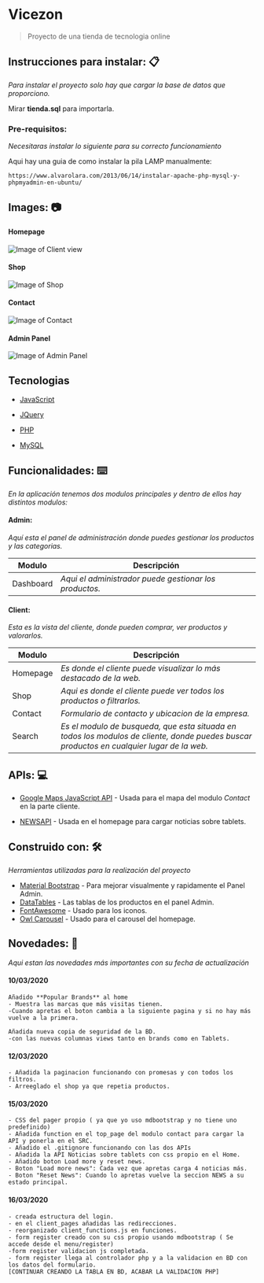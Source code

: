 # Vicezon

> Proyecto de una tienda de tecnologia online

## Instrucciones para instalar: 📋

_Para instalar el proyecto solo hay que cargar la base de datos que proporciono._

Mirar **tienda.sql** para importarla.

### Pre-requisitos:

_Necesitaras instalar lo siguiente para su correcto funcionamiento_

Aqui hay una guia de como instalar la pila LAMP manualmente:
```
https://www.alvarolara.com/2013/06/14/instalar-apache-php-mysql-y-phpmyadmin-en-ubuntu/
```

## Images: 📷
#### Homepage
![Image of Client view](https://i.imgur.com/ytT7vZu.jpg)
#### Shop
![Image of Shop](https://i.imgur.com/YKTPp3i.png)
#### Contact
![Image of Contact](https://i.imgur.com/wrC01mc.png)
#### Admin Panel
![Image of Admin Panel](https://i.imgur.com/u2nB71P.png)

## Tecnologias
* [JavaScript](https://developer.mozilla.org/es/docs/Web/JavaScript)

* [JQuery](https://jquery.com/)


* [PHP](https://www.php.net/)

* [MySQL](https://www.mysql.com/)

## Funcionalidades: ⌨️ 
_En la aplicación tenemos dos modulos principales y dentro de ellos hay distintos modulos:_

#### Admin: 

*Aquí esta el panel de administración donde puedes gestionar los productos y las categorias.*

| Modulo | Descripción |
| --- | --- |
| Dashboard | *Aqui el administrador puede gestionar los productos.* |

#### Client:

*Esta es la vista del cliente, donde pueden comprar, ver productos y valorarlos.*
  
| Modulo | Descripción |
| --- | --- |
| Homepage | *Es donde el cliente puede visualizar lo más destacado de la web.* |
| Shop | *Aqui es donde el cliente puede ver todos los productos o filtrarlos.* |
| Contact | *Formulario de contacto y ubicacion de la empresa.* |
| Search | *Es el modulo de busqueda, que esta situada en todos los modulos de cliente, donde puedes buscar productos en cualquier lugar de la web.* |

## APIs: 💻 
* [Google Maps JavaScript API](https://developers.google.com/maps/documentation/javascript/tutorial?hl=es) - Usada para el mapa del modulo *Contact* en la parte cliente.

* [NEWSAPI](http://newsapi.org/) - Usada en el homepage para cargar noticias sobre tablets.

## Construido con: 🛠️ 

_Herramientas utilizadas para la realización del proyecto_

* [Material Bootstrap](https://mdbootstrap.com/) - Para mejorar visualmente y rapidamente el Panel Admin.
* [DataTables](https://datatables.net/) - Las tablas de los productos en el panel Admin.
* [FontAwesome](https://fontawesome.com/) - Usado para los iconos.
* [Owl Carousel](https://owlcarousel2.github.io/OwlCarousel2/index.html) - Usado para el carousel del homepage.

## Novedades: 📑
_Aqui estan las novedades más importantes con su fecha de actualización_

#### 10/03/2020
```
Añadido **Popular Brands** al home
- Muestra las marcas que más visitas tienen.
-Cuando apretas el boton cambia a la siguiente pagina y si no hay más vuelve a la primera.

Añadida nueva copia de seguridad de la BD.
-con las nuevas columnas views tanto en brands como en Tablets.
```

#### 12/03/2020
```
- Añadida la paginacion funcionando con promesas y con todos los filtros.
- Arreeglado el shop ya que repetia productos.
```
#### 15/03/2020
```
- CSS del pager propio ( ya que yo uso mdbootstrap y no tiene uno predefinido)
- Añadida function en el top_page del modulo contact para cargar la API y ponerla en el SRC.
- Añadido el .gitignore funcionando con las dos APIs
- Añadida la API Noticias sobre tablets con css propio en el Home.
- Añadido boton Load more y reset news.
- Boton "Load more news": Cada vez que apretas carga 4 noticias más.
- Boton "Reset News": Cuando lo apretas vuelve la seccion NEWS a su estado principal.
```

#### 16/03/2020
```
- creada estructura del login.
- en el client_pages añadidas las redirecciones.
- reorganizado client_functions.js en funciones.
- form register creado con su css propio usando mdbootstrap ( Se accede desde el menu/register)
-form register validacion js completada.
- form register llega al controlador php y a la validacion en BD con los datos del formulario.
[CONTINUAR CREANDO LA TABLA EN BD, ACABAR LA VALIDACION PHP]
```
